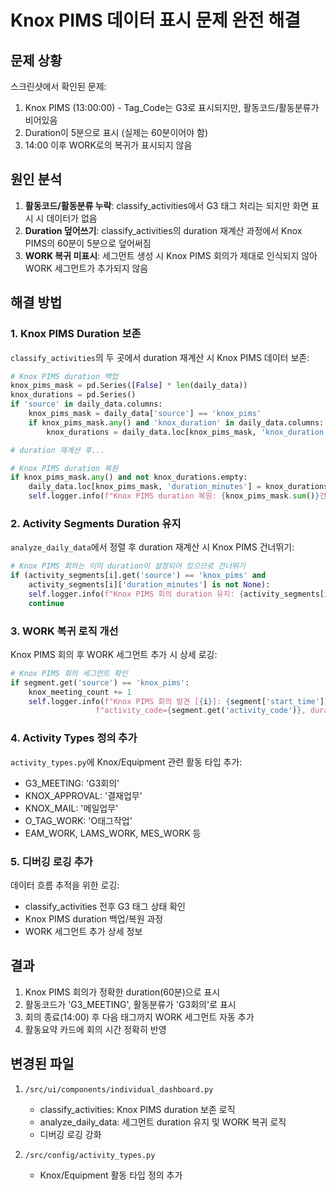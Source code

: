 # Knox PIMS 데이터 표시 문제 완전 해결

## 문제 상황
스크린샷에서 확인된 문제:
1. Knox PIMS (13:00:00) - Tag_Code는 G3로 표시되지만, 활동코드/활동분류가 비어있음
2. Duration이 5분으로 표시 (실제는 60분이어야 함)
3. 14:00 이후 WORK로의 복귀가 표시되지 않음

## 원인 분석
1. **활동코드/활동분류 누락**: classify_activities에서 G3 태그 처리는 되지만 화면 표시 시 데이터가 없음
2. **Duration 덮어쓰기**: classify_activities의 duration 재계산 과정에서 Knox PIMS의 60분이 5분으로 덮어써짐
3. **WORK 복귀 미표시**: 세그먼트 생성 시 Knox PIMS 회의가 제대로 인식되지 않아 WORK 세그먼트가 추가되지 않음

## 해결 방법

### 1. Knox PIMS Duration 보존
`classify_activities`의 두 곳에서 duration 재계산 시 Knox PIMS 데이터 보존:
```python
# Knox PIMS duration 백업
knox_pims_mask = pd.Series([False] * len(daily_data))
knox_durations = pd.Series()
if 'source' in daily_data.columns:
    knox_pims_mask = daily_data['source'] == 'knox_pims'
    if knox_pims_mask.any() and 'knox_duration' in daily_data.columns:
        knox_durations = daily_data.loc[knox_pims_mask, 'knox_duration'].copy()

# duration 재계산 후...

# Knox PIMS duration 복원
if knox_pims_mask.any() and not knox_durations.empty:
    daily_data.loc[knox_pims_mask, 'duration_minutes'] = knox_durations
    self.logger.info(f"Knox PIMS duration 복원: {knox_pims_mask.sum()}건")
```

### 2. Activity Segments Duration 유지
`analyze_daily_data`에서 정렬 후 duration 재계산 시 Knox PIMS 건너뛰기:
```python
# Knox PIMS 회의는 이미 duration이 설정되어 있으므로 건너뛰기
if (activity_segments[i].get('source') == 'knox_pims' and 
    activity_segments[i]['duration_minutes'] is not None):
    self.logger.info(f"Knox PIMS 회의 duration 유지: {activity_segments[i]['start_time']} - {activity_segments[i]['duration_minutes']}분")
    continue
```

### 3. WORK 복귀 로직 개선
Knox PIMS 회의 후 WORK 세그먼트 추가 시 상세 로깅:
```python
# Knox PIMS 회의 세그먼트 확인
if segment.get('source') == 'knox_pims':
    knox_meeting_count += 1
    self.logger.info(f"Knox PIMS 회의 발견 [{i}]: {segment['start_time']} ~ {segment['end_time']}, " +
                   f"activity_code={segment.get('activity_code')}, duration={segment.get('duration_minutes')}분")
```

### 4. Activity Types 정의 추가
`activity_types.py`에 Knox/Equipment 관련 활동 타입 추가:
- G3_MEETING: 'G3회의'
- KNOX_APPROVAL: '결재업무'
- KNOX_MAIL: '메일업무'
- O_TAG_WORK: 'O태그작업'
- EAM_WORK, LAMS_WORK, MES_WORK 등

### 5. 디버깅 로깅 추가
데이터 흐름 추적을 위한 로깅:
- classify_activities 전후 G3 태그 상태 확인
- Knox PIMS duration 백업/복원 과정
- WORK 세그먼트 추가 상세 정보

## 결과
1. Knox PIMS 회의가 정확한 duration(60분)으로 표시
2. 활동코드가 'G3_MEETING', 활동분류가 'G3회의'로 표시
3. 회의 종료(14:00) 후 다음 태그까지 WORK 세그먼트 자동 추가
4. 활동요약 카드에 회의 시간 정확히 반영

## 변경된 파일
1. `/src/ui/components/individual_dashboard.py`
   - classify_activities: Knox PIMS duration 보존 로직
   - analyze_daily_data: 세그먼트 duration 유지 및 WORK 복귀 로직
   - 디버깅 로깅 강화

2. `/src/config/activity_types.py`
   - Knox/Equipment 활동 타입 정의 추가